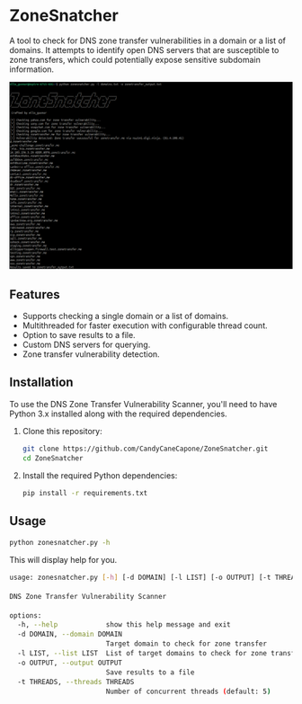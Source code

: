# ZoneSnatcher

A tool to check for DNS zone transfer vulnerabilities in a domain or a list of domains. It attempts to identify open DNS servers that are susceptible to zone transfers, which could potentially expose sensitive subdomain information.

![Example](https://github.com/CandyCaneCapone/ZoneSnatcher/blob/main/example.png?raw=true)

## Features

- Supports checking a single domain or a list of domains.
- Multithreaded for faster execution with configurable thread count.
- Option to save results to a file.
- Custom DNS servers for querying.
- Zone transfer vulnerability detection.

## Installation

To use the DNS Zone Transfer Vulnerability Scanner, you'll need to have Python 3.x installed along with the required dependencies.

1. Clone this repository:

   ```bash
   git clone https://github.com/CandyCaneCapone/ZoneSnatcher.git
   cd ZoneSnatcher
   ```

2. Install the required Python dependencies:

   ```bash
   pip install -r requirements.txt
   ```

## Usage

```bash
python zonesnatcher.py -h
```

This will display help for you.

```bash
usage: zonesnatcher.py [-h] [-d DOMAIN] [-l LIST] [-o OUTPUT] [-t THREADS]

DNS Zone Transfer Vulnerability Scanner

options:
  -h, --help            show this help message and exit
  -d DOMAIN, --domain DOMAIN
                        Target domain to check for zone transfer
  -l LIST, --list LIST  List of target domains to check for zone transfer
  -o OUTPUT, --output OUTPUT
                        Save results to a file
  -t THREADS, --threads THREADS
                        Number of concurrent threads (default: 5)

```
